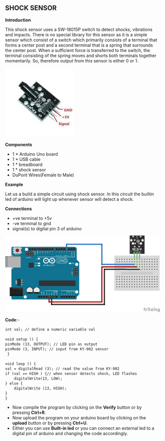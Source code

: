 ## SHOCK SENSOR

**Introduction** 

This shock sensor uses a SW-18015P switch to detect shocks, vibrations and impacts. There is no special library 
for this sensor as it is a simple sensor which consist of a switch which primarily consists of a terminal that forms a center 
post and a second terminal that is a spring that surrounds the center post. When a sufficient force is transferred to the switch,
the terminal consisting of the spring moves and shorts both terminals together momentarily. So, therefore output from this sensor
is either 0 or 1.

![pin diagram](/images/shocksensor.jpg)

**Components**

* 1 * Arduino Uno board
* 1 * USB cable
* 1 * breadboard
* 1 * shock sensor
* DuPont Wires(Female to Male)

**Example**

Let us a build a simple circuit using shock sensor. In this circuit the builtin led of arduino will light up whenever sensor will
detect a shock.

**Connections**

* +ve terminal to +5v 
* -ve terminal to gnd
* signal(s) to digital pin 3 of arduino

![connection](/images/Arduino_KY-002_Keyes_Vibration_switch_module_connection-diagram.png)

**Code**:-

    int val; // define a numeric variable val 

    void setup () {
	pinMode (13, OUTPUT); // LED pin as output  
	pinMode (3, INPUT); // input from KY-002 sensor
     } 

    void loop () {
	val = digitalRead (3); // read the value from KY-002
	if (val == HIGH ) {// when sensor detects shock, LED flashes  
		digitalWrite(13, LOW);
	} else {
		digitalWrite (13, HIGH);
	}
    }
    
* Now compile the program by clicking on the **Verify** button or by pressing **Ctrl+R**.
* Now upload the program on your arduino board by clicking on the **upload** button or  by pressing **Ctrl+U**.
* Either you can use **Built-in led** or you can connect an external led to a digital pin of arduino and changing the code
accordingly.

